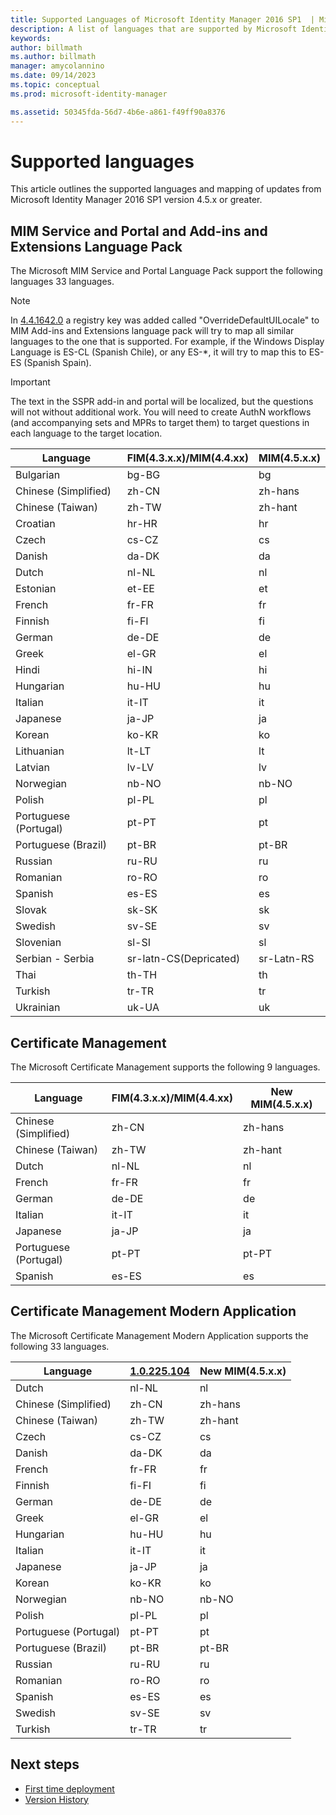 ```yaml
---
title: Supported Languages of Microsoft Identity Manager 2016 SP1  | Microsoft Docs
description: A list of languages that are supported by Microsoft Identity Manager 2016 SP1.
keywords:
author: billmath
ms.author: billmath
manager: amycolannino
ms.date: 09/14/2023
ms.topic: conceptual
ms.prod: microsoft-identity-manager

ms.assetid: 50345fda-56d7-4b6e-a861-f49ff90a8376
---
```

# Supported languages

This article outlines the supported languages and mapping of updates from Microsoft Identity Manager 2016 SP1 version 4.5.x or greater.

## MIM Service and Portal and Add-ins and Extensions Language Pack 

The Microsoft MIM Service and Portal Language Pack support the following languages 33 languages.  

> [!NOTE]
> In [4.4.1642.0](https://support.microsoft.com/en-us/help/4021562/hotfix-rollup-package-build-4-4-1642-0-is-available-for-microsoft) a registry key was added called "OverrideDefaultUILocale" to MIM Add-ins and Extensions language pack will try to map all similar languages to the one that is supported. For example, if the Windows Display Language is ES-CL (Spanish Chile), or any ES-\*, it will try to map this to ES-ES (Spanish Spain).

> [!IMPORTANT]
> The text in the SSPR add-in and portal will be localized, but the questions will not without additional work. You will need to create AuthN workflows (and accompanying sets and MPRs to target them) to target questions in each language to the target location.

|       Language        | FIM(4.3.x.x)/MIM(4.4.xx) | MIM(4.5.x.x) |
|-----------------------|--------------------------|--------------|
|       Bulgarian       |          bg-BG           |      bg      |
| Chinese (Simplified)  |          zh-CN           |   zh-hans    |
|   Chinese (Taiwan)    |          zh-TW           |   zh-hant    |
|       Croatian        |          hr-HR           |      hr      |
|         Czech         |          cs-CZ           |      cs      |
|        Danish         |          da-DK           |      da      |
|         Dutch         |          nl-NL           |      nl      |
|       Estonian        |          et-EE           |      et      |
|        French         |          fr-FR           |      fr      |
|        Finnish        |          fi-FI           |      fi      |
|        German         |          de-DE           |      de      |
|         Greek         |          el-GR           |      el      |
|         Hindi         |          hi-IN           |      hi      |
|       Hungarian       |          hu-HU           |      hu      |
|        Italian        |          it-IT           |      it      |
|       Japanese        |          ja-JP           |      ja      |
|        Korean         |          ko-KR           |      ko      |
|      Lithuanian       |          lt-LT           |      lt      |
|        Latvian        |          lv-LV           |      lv      |
|       Norwegian       |          nb-NO           |    nb-NO     |
|        Polish         |          pl-PL           |      pl      |
| Portuguese (Portugal) |          pt-PT           |      pt      |
|  Portuguese (Brazil)  |          pt-BR           |    pt-BR     |
|        Russian        |          ru-RU           |      ru      |
|       Romanian        |          ro-RO           |      ro      |
|        Spanish        |          es-ES           |      es      |
|        Slovak         |          sk-SK           |      sk      |
|        Swedish        |          sv-SE           |      sv      |
|       Slovenian       |          sl-SI           |      sl      |
|   Serbian - Serbia    |  sr-latn-CS(Depricated)  |  sr-Latn-RS  |
|         Thai          |          th-TH           |      th      |
|        Turkish        |          tr-TR           |      tr      |
|       Ukrainian       |          uk-UA           |      uk      |

## Certificate Management 
The Microsoft Certificate Management  supports the following 9 languages. 

|Language|FIM(4.3.x.x)/MIM(4.4.xx)|New MIM(4.5.x.x)|
|-----|-----|-----|
|Chinese (Simplified)|zh-CN|zh-hans|
|Chinese (Taiwan)|zh-TW|zh-hant|
|Dutch|nl-NL|nl|
|French|fr-FR|fr|
|German|de-DE|de|
|Italian|it-IT|it|
|Japanese|ja-JP|ja|
|Portuguese (Portugal)|pt-PT|pt-PT|
|Spanish|es-ES|es|

## Certificate Management Modern Application  
The Microsoft Certificate Management Modern Application supports the following 33 languages. 

|Language | [1.0.225.104](https://www.microsoft.com/en-us/download/details.aspx?id=54954) |New MIM(4.5.x.x) |
|-----|-----|-----|
|Dutch|nl-NL|nl|
|Chinese (Simplified)|zh-CN|zh-hans|
|Chinese (Taiwan)|zh-TW|zh-hant|
|Czech|cs-CZ|cs|
|Danish|da-DK|da|
|French|fr-FR|fr|
|Finnish|fi-FI|fi|
|German|de-DE|de|
|Greek|el-GR|el|
|Hungarian|hu-HU|hu|
|Italian|it-IT|it|
|Japanese|ja-JP|ja|
|Korean|ko-KR|ko|
|Norwegian|nb-NO|nb-NO|
|Polish|pl-PL|pl|
|Portuguese (Portugal)|pt-PT|pt|
|Portuguese (Brazil)|pt-BR|pt-BR|
|Russian|ru-RU|ru|
|Romanian|ro-RO|ro|
|Spanish|es-ES|es|
|Swedish|sv-SE|sv|
|Turkish|tr-TR|tr|

## Next steps

- [First time deployment](microsoft-identity-manager-deploy.md)
- [Version History](reference/version-history.md)
